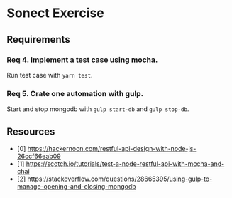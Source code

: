 # Sonect Exercise

## Requirements
### Req 4. Implement a test case using mocha.
Run test case with `yarn test`.

### Req 5. Crate one automation with gulp.
Start and stop mongodb with `gulp start-db` and `gulp stop-db`.

## Resources
- [0] https://hackernoon.com/restful-api-design-with-node-js-26ccf66eab09
- [1] https://scotch.io/tutorials/test-a-node-restful-api-with-mocha-and-chai
- [2] https://stackoverflow.com/questions/28665395/using-gulp-to-manage-opening-and-closing-mongodb
